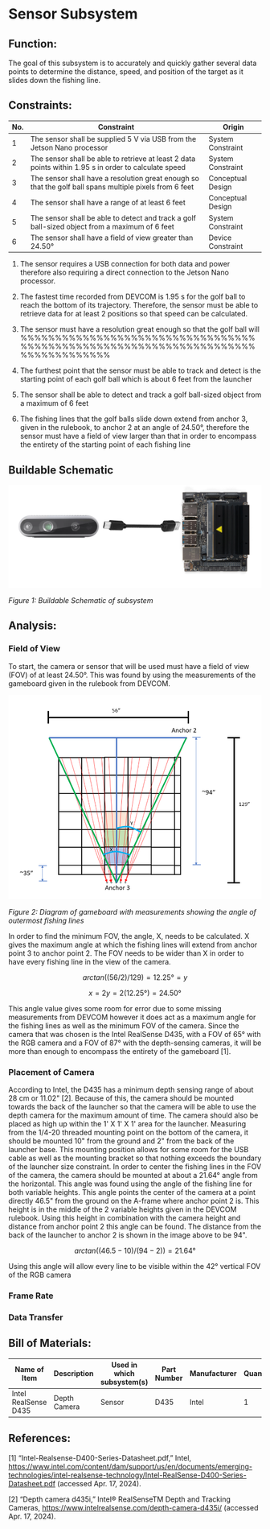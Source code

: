 
# Sensor Subsystem

## **Function:**

The goal of this subsystem is to accurately and quickly gather several data points to determine the
distance, speed, and position of the target as it slides down the fishing line.

## **Constraints:**

| No. | Constraint                                                                                              | Origin            |
| --- | ------------------------------------------------------------------------------------------------------- | ----------------- |
| 1   | The sensor shall be supplied 5 V via USB from the Jetson Nano processor                                 | System Constraint |
| 2   | The sensor shall be able to retrieve at least 2 data points within 1.95 s in order to calculate speed   | System Constraint |
| 3   | The sensor shall have a resolution great enough so that the golf ball spans multiple pixels from 6 feet | Conceptual Design |
| 4   | The sensor shall have a range of at least 6 feet                                                        | Conceptual Design |
| 5   | The sensor shall be able to detect and track a golf ball-sized object from a maximum of 6 feet          | System Constraint |
| 6   | The sensor shall have a field of view greater than 24.50°                                               | Device Constraint |

1. The sensor requires a USB connection for both data and power therefore also requiring a direct connection to the Jetson Nano processor.

2. The fastest time recorded from DEVCOM is 1.95 s for the golf ball to reach the bottom of its trajectory. Therefore, the sensor must be able to retrieve data for at least 2 positions so that speed can be calculated.
3. The sensor must have a resolution great enough so that the golf ball will %%%%%%%%%%%%%%%%%%%%%%%%%%%%%%%%%%%%%%%%%%%%%%%%%%%%%%%%%%%%%%%%%%%%%%%%%%%%%%%%%
4. The furthest point that the sensor must be able to track and detect is the starting point of each golf ball which is about 6 feet from the launcher
5. The sensor shall be able to detect and track a golf ball-sized object from a maximum of 6 feet
6. The fishing lines that the golf balls slide down extend from anchor 3, given in the rulebook, to anchor 2 at an angle of 24.50°, therefore the sensor must have a field of view larger than that in order to encompass the entirety of the starting point of each fishing line

## **Buildable Schematic**

![Schematic](../Images/Sensor_subsystem/schematic.png)

*Figure 1: Buildable Schematic of subsystem*

## **Analysis:**

### **Field of View**

To start, the camera or sensor that will be used must have a field of view (FOV) of at least 24.50°. This was found by using the measurements of the gameboard given in the rulebook from DEVCOM.

![Min FOV](../Images/Sensor_subsystem/field_of_view.png)

*Figure 2: Diagram of gameboard with measurements showing the angle of outermost fishing lines*

In order to find the minimum FOV, the angle, X, needs to be calculated. X gives the maximum angle at which the fishing lines will extend from anchor point 3 to anchor point 2. The FOV needs to be wider than X in order to have every fishing line in the view of the camera.

~~~ math

arctan((56/2)/129) = 12.25° = y

~~~

~~~ math

x = 2y = 2(12.25°) = 24.50°

~~~

This angle value gives some room for error due to some missing measurements from DEVCOM however it does act as a maximum angle for the fishing lines as well as the minimum FOV of the camera. Since the camera that was chosen is the Intel RealSense D435, with a FOV of 65° with the RGB camera and a FOV of 87° with the depth-sensing cameras, it will be more than enough to encompass the entirety of the gameboard [1].

### **Placement of Camera**

According to Intel, the D435 has a minimum depth sensing range of about 28 cm or 11.02" [2]. Because of this, the camera should be mounted towards the back of the launcher so that the camera will be able to use the depth camera for the maximum amount of time. The camera should also be placed as high up within the 1' X 1' X 1' area for the launcher. Measuring from the 1/4-20 threaded mounting point on the bottom of the camera, it should be mounted 10" from the ground and 2" from the back of the launcher base. This mounting position allows for some room for the USB cable as well as the mounting bracket so that nothing exceeds the boundary of the launcher size constraint. In order to center the fishing lines in the FOV of the camera, the camera should be mounted at about a 21.64° angle from the horizontal. This angle was found using the angle of the fishing line for both variable heights. This angle points the center of the camera at a point directly 46.5" from the ground on the A-frame where anchor point 2 is. This height is in the middle of the 2 variable heights given in the DEVCOM rulebook. Using this height in combination with the camera height and distance from anchor point 2 this angle can be found. The distance from the back of the launcher to anchor 2 is shown in the image above to be 94".

~~~ math

arctan((46.5 - 10) / (94 - 2)) = 21.64°

~~~

Using this angle will allow every line to be visible within the 42° vertical FOV of the RGB camera

### **Frame Rate**

### **Data Transfer**

## **Bill of Materials:**

| Name of Item         | Description  | Used in which subsystem(s) | Part Number      | Manufacturer            | Quantity | Price      | Total   |
| -------------------- | ------------ | -------------------------- | ---------------- | ----------------------- | -------- | ---------- | ------- |
| Intel RealSense D435 | Depth Camera | Sensor                     | D435             | Intel                   | 1        | $304.07    | $304.07 |

## **References:**

[1] “Intel-Realsense-D400-Series-Datasheet.pdf,” Intel, https://www.intel.com/content/dam/support/us/en/documents/emerging-technologies/intel-realsense-technology/Intel-RealSense-D400-Series-Datasheet.pdf (accessed Apr. 17, 2024). 

[2] “Depth camera d435i,” Intel® RealSenseTM Depth and Tracking Cameras, https://www.intelrealsense.com/depth-camera-d435i/ (accessed Apr. 17, 2024). 
